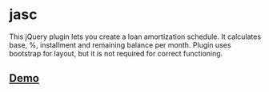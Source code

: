 jasc
================================

This jQuery plugin lets you create a loan amortization schedule. It calculates base, %, installment and remaining balance per month. Plugin uses bootstrap for layout, but it is not required for correct functioning.

<a href="http://jasc.idev.ge">Demo</a>
----
